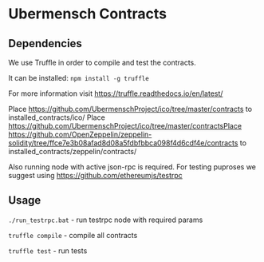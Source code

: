 # Ubermensch Contracts

## Dependencies
We use Truffle in order to compile and test the contracts.

It can be installed:
`npm install -g truffle`

For more information visit https://truffle.readthedocs.io/en/latest/

Place https://github.com/UbermenschProject/ico/tree/master/contracts to installed_contracts/ico/
Place https://github.com/UbermenschProject/ico/tree/master/contractsPlace https://github.com/OpenZeppelin/zeppelin-solidity/tree/ffce7e3b08afad8d08a5fdbfbbca098f4d6cdf4e/contracts to installed_contracts/zeppelin/contracts/

Also running node with active json-rpc is required. For testing puproses we suggest using https://github.com/ethereumjs/testrpc
## Usage
`./run_testrpc.bat` - run testrpc node with required params

`truffle compile` - compile all contracts

`truffle test` - run tests
